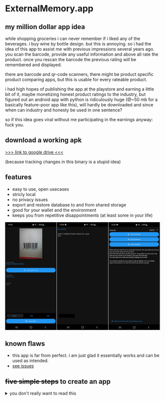 # ExternalMemory.app
## my million dollar app idea

while shopping groceries i can never remember if i liked any of the beverages. i buy wine by bottle design. but this is annoying. so i had the idea of this app to assist me with previous impressions several years ago. you scan the barcode, provide any useful information and above all rate the product. once you rescan the barcode the previous rating will be remembered and displayed.

there are barcode and qr-code scanners, there might be product specific product comparing apps, but this is usable for every rateable product.

i had high hopes of publishing the app at the playstore and earning a little bit of it, maybe monetizing honest product ratings to the industry, but figured out an android app with python is ridiculously huge (@~50 mb for a basically feature-poor app like this), will hardly be downloaded and since when can industry and honesty be used in one sentence?

so if this idea goes viral without me participating in the earnings anyway: fuck you.

## download a working apk
<a href="https://drive.google.com/file/d/1svrL37KDWVGNOJ2tptWggJMTWBPef0o_/view?usp=share_link" target="_blank">>>> link to google drive <<<</a>

(because tracking changes in this binary is a stupid idea)

## features
* easy to use, open usecases
* stricly local
* no privacy issues
* export and restore database to and from shared storage
* good for your wallet and the environment
* keeps you from repetitive disappointments (at least some in your life)

![three screens](/images/screenshots.png)

## known flaws
* this app is far from perfect. i am just glad it essentially works and can be used as intended. 
* [see issues](https://github.com/erroronline1/externalmemory.app/issues)

## <s>five simple steps</s> to create an app
<details>
<summary>you don't really want to read this</summary>

i imagine for some of you this is easy-peasy but trying to create this android app was a hell of a ride.

i don't know java and am still not willing to learn it. instead i wanted to rely an things i know. **boy, have i been naive!**

i still don't consider it bad to create an app with python for an amateur. but there were so much new things to learn i almost might as well have started learning a new language.

### framework
it took me at least a handful attempts to get in touch with [kivy][0] and it took me a while to figure out i had to run it in a virtual environment having to reinstall all necessary modules. the first somewhat running python-version came without the kv-language but i quickly figured out that this would be way messier in the end.
i found the documentation hard to comprehend but after a while it started to make sense. well, at least it worked somehow. on my pc.

### setting up the compiler environment - wtf?
so how about compiling? i have a windows only machine for several reasons and am totally fine with that. but buildozer for kivy needs a linux environment.
with absolutely no experience with unix systems i installed wsl, because why should i do another failing attempt in installing a linux distro that either does not work for me as my daily driver or isn't used later on anyway? and for compiling a cli-only system should absolutely suffice.
sure, as a virtual system python unsurprisingly required the installation of all my regular used modules another time. but that was only my first error message.
then i [installed buildozer][1]. with updating my .bashrc i had my first encounter with nano.
after [installing adb][2] on both, the host win10-system and the wsl, i tried to run buildozer. of course it was not that easy.
at some point i figured out that a connected android device might be needed. so i [checked adb devices][3] on both platforms.
after some failed attempts on the wsl i realized both platforms had different versions although both were a fresh installation from the same day.
so i had to find out how to obtain, [reinstall or rather overwrite adb on linux][4].

quite a bad feeling to look up every command like ls, mkdir, rm, rmdir, random sudo commands because i don't know shit about linux system structure.

the first attempt took a lot of time to download several libraries. it ran about half an hour before exiting with a ["missing am_iconv macro" error][5].
the second attempt exited with an error because i had one dependent module name wrong within the .spec-file
the third attempt was a somewhat successful build. beside the app quitting right after launch. so back to the drawing board.

i got errors stating android doesn't like 64bit architecture from modules with buildozers default settings for android.arch with armeabi_v7a.
arm64_v8a did't do the trick either.
several attempts to refactor everything to avoid opencv, using kivys camera (and it's inbuild cv) failed miserably.

as it turned out i tried to import the pc version of opencv with opencv-python instead of just opencv.
which requires [android sdk tools revision 14+][6], [cmake][7] and [android-ndk][8] as stated [here][9].

i lost passion and paused the project for a few months to concentrate on other projects. the last build installed the app on the phone but it would close itself on the spot as stated before. i had a hard time coming back. in the meantime i had upgraded to win11 and there might have been one or another upgrade to libraries. also i forgot everything learned previously about linux.

initially i researched for known issues with buildozer and opencv. one of the results contained the same error output as the repeated build-attempt: opencv required sdk tools rev 14, which was already satisfied. a closer look at search results got me to [this list][10]. after following all of the steps except the installation of android-studio (for snap install was not supported on wsl) a deletion of the .buildozer-directory and reinitialisation of the project was necessary for the update of the python-for-android-package with in the meantime required aap had not reached this place. running wsl in administrator mode finally resolved permission errors while downloading required packages and modules.

noteworthy might be that buildozer satisfied python 3.8.9 (most probably due to requirements) while the the installation of python3 declared no newer version than 3.6.8 would be available. whatever that means.

another long build later... (╯°□°）╯︵ ┻━┻

`adb logcat -d` showed *ImportError: ... cv2 is for EM_X86_64 (62) instead of EM_AARCH64 (183)* - had i repated the wrong requirement for opencv? after a change from opencv-python i suddenly got errors regarding unexpected numpy argument types. 

an upgrade of numpy was not possible for whatever reason, so i manually declared the latest version within the p4a-numpy-recipe. which lead to a successful build but the same error as before.


![you can hear this image](/images/ninemonthslater.png)

after having managed to successfully compile [my first running kivy-android-apk][11] i touched this again. in the meantime all of the setup-progress might have been overhauled for [this youtube-video][12] did indeed explain every step to compile a basic app (that doesn't need any permissions) - so half of my experiences were outdated.

in fact i did reset my wsl, reinstalled and didn't mind setting up a python environment with modules and dependencies at all. i did coding and testing on windows, copied the files to the ubuntu-wsl-directory and at least the buildozer worked in general. 

newly inspired and in hope time had developed python-for-android and its siblings in my favour i rewrote everything from scratch using kivyMD and storing by sqlite to the point where the application stood before: ui, detection of codes, storing, recognizing and some basic settings. on pc it worked as expected.

with my experiences in android permissions the next build was promising. permissions requested. no immediate shutdowns. ui displayed. 

![at least some progress](/images/itssomething.jpg)

still the camera wouldn't start streaming. in the meantime others had developed [similar questions][13], so i figured out opencv to be still problematic on android. on the other hand i had success trying kivys camera another time. hooray.

once the core features were working i omitted cloud synchronization in favour of exporting and importing the database file to the shared storage. more privacy, backup option and no hassle developing a clever synchronization algorithm while having a covid19-induced fever. still challenging enough. spend a good amount of time meddling around with plyer-filechooser and kivymd-filechooser which both had unexpected failures until i realized androidstorage4kivy has a chooser as well, and i need the module in either case. 


### most used terminal commands
* `buildozer android clean` after changes to the buildozer.spec-file
* `buildozer -v android debug` executes for recompiling even without connected device
* `adb logcat -s "python"` lists python related log entries only 

</details>


[0]: https://kivy.org/doc/stable/gettingstarted/installation.html
[1]: https://github.com/kivy/buildozer
[2]: https://www.xda-developers.com/install-adb-windows-macos-linux/
[3]: https://github.com/RobertFlatt/Android-for-Python/tree/main/Android-for-Python-Users#requirements
[4]: https://stackoverflow.com/questions/55634367/install-specific-adb-version-on-linux
[5]: https://github.com/FreeTDS/freetds/issues/172
[6]: https://gist.github.com/steveclarke/d988d89e8cdf51a8a5766d69ecb07e7b
[7]: https://graspingtech.com/upgrade-cmake/
[8]: https://stackoverflow.com/questions/26967722/how-to-install-android-ndk-in-linux
[9]: https://forum.opencv.org/t/run-samples-of-open-cv-in-android-studio/453/7
[10]: https://stackoverflow.com/questions/62582772/android-sdk-tools-opencv-requires-android-sdk-tools-revision-14-or-newer
[11]: https://github.com/erroronline1/customersurvey.py
[12]: https://www.youtube.com/watch?v=VsTaM057rdc
[13]: https://stackoverflow.com/questions/61122285/kivy-camera-application-with-opencv-in-android-shows-black-screen#answer-67061962
